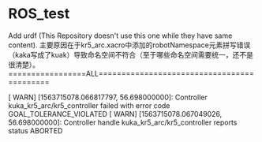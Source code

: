# ROS_test
Add urdf (This Repository doesn't use this one while they have same content).
    主要原因在于kr5_arc.xacro中添加的robotNamespace元素拼写错误（kaka写成了kuak）导致命名空间不符合（至于哪些命名空间需要统一，还不是很清楚）。
=================ALL===========================================

[ WARN] [1563715078.066817797, 56.698000000]: Controller kuka_kr5_arc/kr5_controller failed with error code GOAL_TOLERANCE_VIOLATED
[ WARN] [1563715078.067049026, 56.698000000]: Controller handle kuka_kr5_arc/kr5_controller reports status ABORTED




